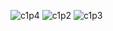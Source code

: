 ![c1p4](https://github.com/Yash12patre/YashAnime/assets/92026630/3033a424-1384-461e-86f0-27a16bdd604a)
![c1p2](https://github.com/Yash12patre/YashAnime/assets/92026630/999faabe-8125-428f-adbf-00c8eff2e535)
![c1p3](https://github.com/Yash12patre/YashAnime/assets/92026630/7bd897cd-e495-42a4-9b04-4fa45fa1a858)
